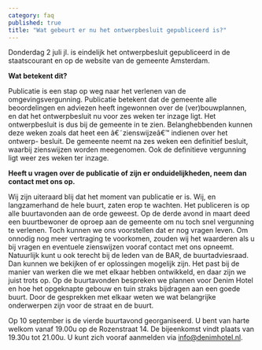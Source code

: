 ```yaml
---
category: faq
published: true
title: "Wat gebeurt er nu het ontwerpbesluit gepubliceerd is?"
---
```




Donderdag 2 juli jl. is eindelijk het ontwerpbesluit gepubliceerd in de staatscourant en op de website van de gemeente Amsterdam.

**Wat betekent dit?**

Publicatie is een stap op weg naar het verlenen van de omgevingsvergunning. Publicatie betekent dat de gemeente alle beoordelingen en adviezen heeft ingewonnen over de (ver)bouwplannen, en dat het ontwerpbesluit nu voor zes weken ter inzage ligt. Het ontwerpbesluit is dus bij de gemeente in te zien. Belanghebbenden kunnen deze weken zoals dat heet een â€˜zienswijzeâ€™ indienen over het ontwerp- besluit. De gemeente neemt na zes weken een definitief besluit, waarbij zienswijzen worden meegenomen. Ook de definitieve vergunning ligt weer zes weken ter inzage.

**Heeft u vragen over de publicatie of zijn er onduidelijkheden, neem dan contact met ons op.**

Wij zijn uiteraard blij dat het moment van publicatie er is. Wij, en langzamerhand de hele buurt, zaten erop te wachten. Het publiceren is op alle buurtavonden aan de orde geweest. Op de derde avond in maart deed een buurtbewoner de oproep aan de gemeente om nu toch snel vergunning te verlenen. Toch kunnen we ons voorstellen dat er nog vragen leven. Om onnodig nog meer vertraging te voorkomen, zouden wij het waarderen als u bij vragen en eventuele zienswijzen vooraf contact met ons opneemt. Natuurlijk kunt u ook terecht bij de leden van de BAR, de buurtadviesraad. Dan kunnen we bekijken of er oplossingen mogelijk zijn. Het past bij de manier van werken die we met elkaar hebben ontwikkeld, en daar zijn we juist trots op. Op de buurtavonden bespreken we plannen voor Denim Hotel en hoe het opgeknapte gebouw en tuin straks bijdragen aan een goede buurt. Door de gesprekken met elkaar weten we wat belangrijke onderwerpen zijn voor de straat en de buurt.

Op 10 september is de vierde buurtavond georganiseerd. U bent van harte welkom vanaf 19.00u op de Rozenstraat 14. De bijeenkomst vindt plaats van 19.30u tot 21.00u. U kunt zich vooraf aanmelden via [info@denimhotel.nl](mailto:info@denimhotel.nl).
